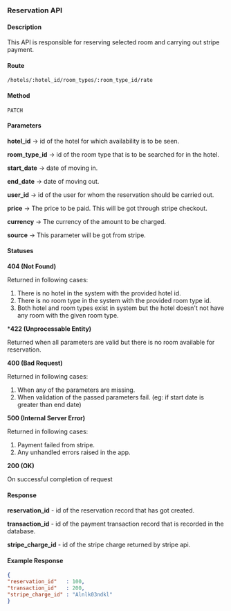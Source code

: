 ### Reservation API

#### Description 

This API is responsible for reserving selected room and carrying out stripe payment.


#### Route

 `/hotels/:hotel_id/room_types/:room_type_id/rate`


#### Method

 `PATCH`


#### Parameters
**hotel_id** -> id of the hotel for which availability is to be seen.

**room_type_id** -> id of the room type that is to be searched for in the hotel.

**start_date** -> date of moving in.

**end_date** -> date of moving out.

**user_id** -> id of the user for whom the reservation should be carried out.

**price** -> The price to be paid. This will be got through stripe checkout.

**currency** -> The currency of the amount to be charged.

**source** -> This parameter will be got from stripe. 


#### Statuses

**404 (Not Found)** 

Returned in following cases:
1. There is no hotel in the system with the provided hotel id.
2. There is no room type in the system with the provided room type id.
3. Both hotel and room types exist in system but the hotel doesn't not have any room with the given room type.

***422 (Unprocessable Entity)**

Returned when all parameters are valid but there is no room available for reservation.

**400 (Bad Request)**

Returned in following cases:
1. When any of the parameters are missing.
2. When validation of the passed parameters fail. (eg: if start date is greater than end date)

**500 (Internal Server Error)**

Returned in following cases:
1. Payment failed from stripe.
2. Any unhandled errors raised in the app. 

**200 (OK)**

On successful completion of request


#### Response

**reservation_id** - id of the reservation record that has got created.

**transaction_id** - id of the payment transaction record that is recorded in the database.

**stripe_charge_id** - id of the stripe charge returned by stripe api.


#### Example Response

```json
{
"reservation_id"   : 100,
"transaction_id"   : 200,
"stripe_charge_id" : "Alnlk03ndkl"
}
```